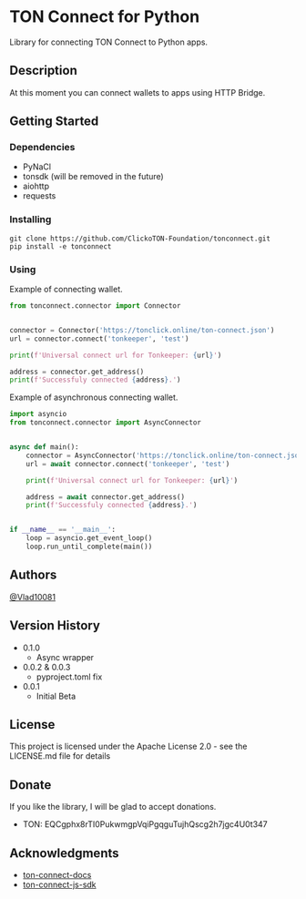 # TON Connect for Python

Library for connecting TON Connect to Python apps.

## Description

At this moment you can connect wallets to apps using HTTP Bridge.

## Getting Started

### Dependencies

* PyNaCl
* tonsdk (will be removed in the future)
* aiohttp
* requests

### Installing

```
git clone https://github.com/ClickoTON-Foundation/tonconnect.git
pip install -e tonconnect
```

### Using

Example of connecting wallet.

```python
from tonconnect.connector import Connector


connector = Connector('https://tonclick.online/ton-connect.json')
url = connector.connect('tonkeeper', 'test')

print(f'Universal connect url for Tonkeeper: {url}')

address = connector.get_address()
print(f'Successfuly connected {address}.')
```

Example of asynchronous connecting wallet.

```python
import asyncio
from tonconnect.connector import AsyncConnector


async def main():
    connector = AsyncConnector('https://tonclick.online/ton-connect.json')
    url = await connector.connect('tonkeeper', 'test')

    print(f'Universal connect url for Tonkeeper: {url}')

    address = await connector.get_address()
    print(f'Successfuly connected {address}.')


if __name__ == '__main__':
    loop = asyncio.get_event_loop()
    loop.run_until_complete(main())
```

## Authors

[@Vlad10081](https://t.me/dalvgames)

## Version History

* 0.1.0
    * Async wrapper
* 0.0.2 & 0.0.3
    * pyproject.toml fix
* 0.0.1
    * Initial Beta

## License

This project is licensed under the Apache License 2.0 - see the LICENSE.md file for details

## Donate

If you like the library, I will be glad to accept donations.

* TON: EQCgphx8rTI0PukwmgpVqiPgqguTujhQscg2h7jgc4U0t347

## Acknowledgments

* [ton-connect-docs](https://github.com/ton-blockchain/ton-connect)
* [ton-connect-js-sdk](https://github.com/ton-connect/sdk)
